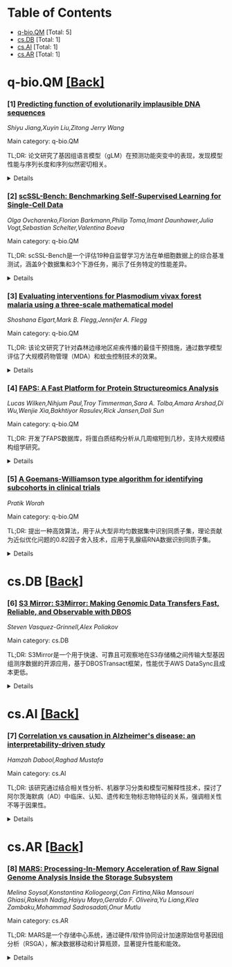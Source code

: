 <div id=toc></div>

# Table of Contents

- [q-bio.QM](#q-bio.QM) [Total: 5]
- [cs.DB](#cs.DB) [Total: 1]
- [cs.AI](#cs.AI) [Total: 1]
- [cs.AR](#cs.AR) [Total: 1]


<div id='q-bio.QM'></div>

# q-bio.QM [[Back]](#toc)

### [1] [Predicting function of evolutionarily implausible DNA sequences](https://arxiv.org/abs/2506.10271)
*Shiyu Jiang,Xuyin Liu,Zitong Jerry Wang*

Main category: q-bio.QM

TL;DR: 论文研究了基因组语言模型（gLM）在预测功能突变中的表现，发现模型性能与序列长度和序列似然密切相关。


<details>
  <summary>Details</summary>
Motivation: 探索gLM如何通过学习序列与功能关系来生成功能性DNA序列，并评估其在预测突变效应中的表现。

Method: 引入Nullsettes任务集，评估12种先进模型在预测功能突变中的能力，分析序列似然和长度的影响。

Result: 模型性能与序列似然强相关，且预测性能的范围高度依赖序列长度。

Conclusion: 使用gLM进行突变效应预测时，需同时考虑序列似然和长度。

Abstract: Genomic language models (gLMs) show potential for generating novel,
functional DNA sequences for synthetic biology, but doing so requires them to
learn not just evolutionary plausibility, but also sequence-to-function
relationships. We introduce a set of prediction tasks called Nullsettes, which
assesses a model's ability to predict loss-of-function mutations created by
translocating key control elements in synthetic expression cassettes. Across 12
state-of-the-art models, we find that mutation effect prediction performance
strongly correlates with the predicted likelihood of the nonmutant.
Furthermore, the range of likelihood values predictive of strong model
performance is highly dependent on sequence length. Our work highlights the
importance of considering both sequence likelihood and sequence length when
using gLMs for mutation effect prediction.

</details>


### [2] [scSSL-Bench: Benchmarking Self-Supervised Learning for Single-Cell Data](https://arxiv.org/abs/2506.10031)
*Olga Ovcharenko,Florian Barkmann,Philip Toma,Imant Daunhawer,Julia Vogt,Sebastian Schelter,Valentina Boeva*

Main category: q-bio.QM

TL;DR: scSSL-Bench是一个评估19种自监督学习方法在单细胞数据上的综合基准测试，涵盖9个数据集和3个下游任务，揭示了任务特定的性能差异。


<details>
  <summary>Details</summary>
Motivation: 推动对自监督学习在单细胞数据中应用的理解，并为方法选择提供指导。

Method: 通过评估19种自监督学习方法在9个数据集上的表现，重点关注批处理校正、细胞类型注释和缺失模态预测三个任务，并系统评估数据增强策略。

Result: 专用单细胞框架（如scVI、CLAIRE和scGPT）在批处理校正中表现优异，而通用自监督方法（如VICReg和SimCLR）在细胞类型注释和多模态数据整合中更优。随机掩码是最有效的数据增强技术。

Conclusion: 需要开发专门针对单细胞多模态数据整合的框架，scSSL-Bench为单细胞分析中的自监督学习应用提供了标准化评估平台和建议。

Abstract: Self-supervised learning (SSL) has proven to be a powerful approach for
extracting biologically meaningful representations from single-cell data. To
advance our understanding of SSL methods applied to single-cell data, we
present scSSL-Bench, a comprehensive benchmark that evaluates nineteen SSL
methods. Our evaluation spans nine datasets and focuses on three common
downstream tasks: batch correction, cell type annotation, and missing modality
prediction. Furthermore, we systematically assess various data augmentation
strategies. Our analysis reveals task-specific trade-offs: the specialized
single-cell frameworks, scVI, CLAIRE, and the finetuned scGPT excel at
uni-modal batch correction, while generic SSL methods, such as VICReg and
SimCLR, demonstrate superior performance in cell typing and multi-modal data
integration. Random masking emerges as the most effective augmentation
technique across all tasks, surpassing domain-specific augmentations. Notably,
our results indicate the need for a specialized single-cell multi-modal data
integration framework. scSSL-Bench provides a standardized evaluation platform
and concrete recommendations for applying SSL to single-cell analysis,
advancing the convergence of deep learning and single-cell genomics.

</details>


### [3] [Evaluating interventions for Plasmodium vivax forest malaria using a three-scale mathematical model](https://arxiv.org/abs/2506.10040)
*Shoshana Elgart,Mark B. Flegg,Jennifer A. Flegg*

Main category: q-bio.QM

TL;DR: 该论文研究了针对森林边缘地区疟疾传播的最佳干预措施，通过数学模型评估了大规模药物管理（MDA）和蚊虫控制技术的效果。


<details>
  <summary>Details</summary>
Motivation: 由于大湄公河次区域森林边缘地区间日疟原虫病例增加，需针对该人群设计有效的药物和蚊虫控制干预措施。

Method: 扩展了一个三尺度积分微分方程模型，拟合越南四年数据，评估MDA和蚊虫控制技术（如长效杀虫蚊帐和室内滞留喷洒）的效果。

Result: 结果表明，最佳MDA时间取决于人口结构，蚊虫叮咬率干预措施至关重要，且需有效针对休眠体（hypnozoite）的抗疟药物。

Conclusion: 研究强调了针对森林边缘人群的精准干预措施的重要性，尤其是结合药物和蚊虫控制策略。

Abstract: The rising proportion of Plasmodium vivax cases concentrated in forest-fringe
areas across the Greater Mekong Subregion highlights the importance of
pharmaceutical and mosquito control techniques specifically targeted towards
forest-going populations. To mathematically assess best-possible antimalarial
interventions in the context of hypnozoite reactivation and seasonal forest
migration, we extend a previously developed three-scale integro-differential
equations model of P. vivax transmission. In particular, we fit the model to
data gathered over a four-year period in Vietnam to gain insight into local P.
vivax dynamics and validate the model's ability to capture epidemiological
trends. The calibrated model is then used to generate optimal schedules for
mass-drug administration (MDA) in forest-goers and gauge the efficacy of vector
control techniques (such as long-lasting insecticide nets and indoor residual
spraying) in forest-adjacent areas. Our results highlight the dependence of
optimal MDA timing on the demographics of the human population, the importance
of interventions targeting the mosquito bite rate, and the need for efficacy in
hypnozoite-targeting antimalarial drugs.

</details>


### [4] [FAPS: A Fast Platform for Protein Structureomics Analysis](https://arxiv.org/abs/2506.10134)
*Lucas Wilken,Nihjum Paul,Troy Timmerman,Sara A. Tolba,Amara Arshad,Di Wu,Wenjie Xia,Bakhtiyor Rasulev,Rick Jansen,Dali Sun*

Main category: q-bio.QM

TL;DR: 开发了FAPS数据库，将蛋白质结构分析从几周缩短到几秒，支持大规模结构组学研究。


<details>
  <summary>Details</summary>
Motivation: 当前蛋白质定量分析缺乏结构信息，且结构组学工具不足，限制了研究进展。

Method: 结合SWISS-MODEL、AlphaFold和UniProt数据库，开发了FAPS平台，提供蛋白质二级结构的快速分析和可视化。

Result: FAPS显著提升了结构组学分析效率，支持模拟和实验数据的集中访问。

Conclusion: FAPS为蛋白质结构研究提供了高效工具，填补了结构组学领域的空白。

Abstract: Protein quantification and analysis are well-accepted approaches for
biomarker discovery but are limited to identification without structural
information. High-throughput omics data (i.e., genomics, transcriptomics, and
proteomics) have become pervasive in cancer biology studies and reach well
beyond more specialized areas such as metabolomics, epigenomics,
pharmacogenomics, and interact-omics. However, large-scale analysis based on
the structure of the biomolecules, namely structure-omics, is still
underexplored due to a lack of handy tools. In response, we developed the Fast
Analysis of Protein Structure (FAPS) database, a platform designed to advance
quantitative proteomics to structure-omics analysis, which significantly
shortens large-scale structure-omics from weeks to seconds. FAPS can serve as a
new protein secondary structure database, providing a centralized and
functional database for both simulated and experimentally determined
bioinformatics statistics relating to secondary structure. Stored data is
generated both through the structure simulation, currently SWISS-MODEL and
AlphaFold, performed by high-performance computers, and the pre-existing
UniProt database. FAPS provides user-friendly features that create a
straightforward and effective way of accessing accurate data on the proportion
of secondary structure in different protein chains, providing a fast numerical
and visual reference for protein structure calculations and analysis. FAPS is
accessible through http://fapsdb.org.

</details>


### [5] [A Goemans-Williamson type algorithm for identifying subcohorts in clinical trials](https://arxiv.org/abs/2506.10879)
*Pratik Worah*

Main category: q-bio.QM

TL;DR: 提出一种高效算法，用于从大型非均匀数据集中识别同质子集，理论贡献为近似优化问题的0.82因子舍入技术，应用于乳腺癌RNA数据识别同质子集。


<details>
  <summary>Details</summary>
Motivation: 从非均匀数据中识别同质子集有助于发现特定子集的疾病通路和治疗方法。

Method: 设计线性分类器算法，采用类似Goemans和Williamson的舍入技术近似优化问题。

Result: 算法成功识别乳腺癌RNA数据中的同质子集，并发现甲基化水平与核受体表达变化的统计显著关联。

Conclusion: 该算法能有效识别同质子集，对疾病研究和治疗有潜在应用价值。

Abstract: We design an efficient algorithm that outputs a linear classifier for
identifying homogeneous subsets (equivalently subcohorts) from large
inhomogeneous datasets. Our theoretical contribution is a rounding technique,
similar to that of Goemans and Williamson (1994), that approximates the optimal
solution of the underlying optimization problem within a factor of $0.82$. As
an application, we use our algorithm to design a simple test that can identify
homogeneous subcohorts of patients, that are mainly comprised of metastatic
cases, from the RNA microarray dataset for breast cancer by Curtis et al.
(2012). Furthermore, we also use the test output by the algorithm to
systematically identify subcohorts of patients in which statistically
significant changes in methylation levels of tumor suppressor genes co-occur
with statistically significant changes in nuclear receptor expression.
Identifying such homogeneous subcohorts of patients can be useful for the
discovery of disease pathways and therapeutics, specific to the subcohort.

</details>


<div id='cs.DB'></div>

# cs.DB [[Back]](#toc)

### [6] [S3 Mirror: S3Mirror: Making Genomic Data Transfers Fast, Reliable, and Observable with DBOS](https://arxiv.org/abs/2506.10886)
*Steven Vasquez-Grinnell,Alex Poliakov*

Main category: cs.DB

TL;DR: S3Mirror是一个用于快速、可靠且可观察地在S3存储桶之间传输大型基因组测序数据的开源应用，基于DBOSTransact框架，性能优于AWS DataSync且成本更低。


<details>
  <summary>Details</summary>
Motivation: 满足大型制药组织对快速、可靠且可观察的大规模数据传输的需求。

Method: 使用DBOSTransact持久执行框架开发S3Mirror，并在多种环境中进行性能和成本测试。

Result: S3Mirror在DBOS Cloud Pro中运行速度比AWS DataSync快40倍，成本更低，且具备故障恢复能力和实时传输监控功能。

Conclusion: S3Mirror是一个高效、经济且可靠的大规模数据传输解决方案。

Abstract: To meet the needs of a large pharmaceutical organization, we set out to
create S3Mirror - an application for transferring large genomic sequencing
datasets between S3 buckets quickly, reliably, and observably. We used the
DBOSTransact durable execution framework to achieve these goals and benchmarked
the performance and cost of the application. S3Mirror is an open source DBOS
Python application that can run in a variety of environments, including DBOS
Cloud Pro where it runs as much as 40x faster than AWS DataSync at a fraction
of the cost. Moreover, S3Mirror is resilient to failures and allows for
real-time filewise observability of ongoing and past transfers.

</details>


<div id='cs.AI'></div>

# cs.AI [[Back]](#toc)

### [7] [Correlation vs causation in Alzheimer's disease: an interpretability-driven study](https://arxiv.org/abs/2506.10179)
*Hamzah Dabool,Raghad Mustafa*

Main category: cs.AI

TL;DR: 该研究通过结合相关性分析、机器学习分类和模型可解释性技术，探讨了阿尔茨海默病（AD）中临床、认知、遗传和生物标志物特征的关系，强调相关性不等于因果性。


<details>
  <summary>Details</summary>
Motivation: 理解因果关系与相关性的区别对AD研究至关重要，影响诊断、治疗和疾病驱动因素的识别。

Method: 使用XGBoost算法和SHAP值分析特征重要性，结合相关性矩阵和模型可解释性技术。

Result: 发现认知评分和遗传风险因素是AD分类的关键特征，但强相关性不意味着因果关系。

Conclusion: 区分因果因素与相关标志物有助于改进AD的早期诊断和靶向干预，为未来因果推断研究奠定基础。

Abstract: Understanding the distinction between causation and correlation is critical
in Alzheimer's disease (AD) research, as it impacts diagnosis, treatment, and
the identification of true disease drivers. This experiment investigates the
relationships among clinical, cognitive, genetic, and biomarker features using
a combination of correlation analysis, machine learning classification, and
model interpretability techniques. Employing the XGBoost algorithm, we
identified key features influencing AD classification, including cognitive
scores and genetic risk factors. Correlation matrices revealed clusters of
interrelated variables, while SHAP (SHapley Additive exPlanations) values
provided detailed insights into feature contributions across disease stages.
Our results highlight that strong correlations do not necessarily imply
causation, emphasizing the need for careful interpretation of associative data.
By integrating feature importance and interpretability with classical
statistical analysis, this work lays groundwork for future causal inference
studies aimed at uncovering true pathological mechanisms. Ultimately,
distinguishing causal factors from correlated markers can lead to improved
early diagnosis and targeted interventions for Alzheimer's disease.

</details>


<div id='cs.AR'></div>

# cs.AR [[Back]](#toc)

### [8] [MARS: Processing-In-Memory Acceleration of Raw Signal Genome Analysis Inside the Storage Subsystem](https://arxiv.org/abs/2506.10931)
*Melina Soysal,Konstantina Koliogeorgi,Can Firtina,Nika Mansouri Ghiasi,Rakesh Nadig,Haiyu Mayo,Geraldo F. Oliveira,Yu Liang,Klea Zambaku,Mohammad Sadrosadati,Onur Mutlu*

Main category: cs.AR

TL;DR: MARS是一个存储中心系统，通过硬件/软件协同设计加速原始信号基因组分析（RSGA），解决数据移动和计算瓶颈，显著提升性能和能效。


<details>
  <summary>Details</summary>
Motivation: 随着测序技术的快速发展，软件基础的RSGA难以匹配原始信号生成的高吞吐量，数据移动成为性能和能耗的主要瓶颈。

Method: MARS采用存储内计算范式，结合过滤机制和量化方案优化RSGA流程，利用存储内异构资源加速计算。

Result: MARS在性能和能效上显著优于现有软件和硬件加速方案，平均加速93倍和40倍，能耗降低427倍和72倍。

Conclusion: MARS通过存储中心设计有效解决了RSGA的数据移动和计算瓶颈，为高性能、高能效的基因组分析提供了新思路。

Abstract: Raw signal genome analysis (RSGA) has emerged as a promising approach to
enable real-time genome analysis by directly analyzing raw electrical signals.
However, rapid advancements in sequencing technologies make it increasingly
difficult for software-based RSGA to match the throughput of raw signal
generation. This paper demonstrates that while hardware acceleration techniques
can significantly accelerate RSGA, the high volume of genomic data shifts the
performance and energy bottleneck from computation to I/O data movement. As
sequencing throughput increases, I/O overhead becomes the main contributor to
both runtime and energy consumption. Therefore, there is a need to design a
high-performance, energy-efficient system for RSGA that can both alleviate the
data movement bottleneck and provide large acceleration capabilities. We
propose MARS, a storage-centric system that leverages the heterogeneous
resources within modern storage systems (e.g., storage-internal DRAM, storage
controller, flash chips) alongside their large storage capacity to tackle both
data movement and computational overheads of RSGA in an area-efficient and
low-cost manner. MARS accelerates RSGA through a novel hardware/software
co-design approach. First, MARS modifies the RSGA pipeline via two filtering
mechanisms and a quantization scheme, reducing hardware demands and optimizing
for in-storage execution. Second, MARS accelerates the RSGA steps directly
within the storage by leveraging both Processing-Near-Memory and
Processing-Using-Memory paradigms. Third, MARS orchestrates the execution of
all steps to fully exploit in-storage parallelism and minimize data movement.
Our evaluation shows that MARS outperforms basecalling-based software and
hardware-accelerated state-of-the-art read mapping pipelines by 93x and 40x, on
average across different datasets, while reducing their energy consumption by
427x and 72x.

</details>
